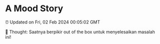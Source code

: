 # A Mood Story

⏰ Updated on Fri, 02 Feb 2024 00:05:02 GMT

💭 Thought: Saatnya berpikir out of the box untuk menyelesaikan masalah ini!

